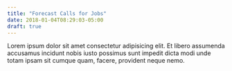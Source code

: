 ```yaml
---
title: "Forecast Calls for Jobs"
date: 2018-01-04T08:29:03-05:00
draft: true
---
```


Lorem ipsum dolor sit amet consectetur adipisicing elit. Et libero assumenda accusamus incidunt nobis iusto possimus sunt impedit dicta modi unde totam ipsam sit cumque quam, facere, provident neque nemo.